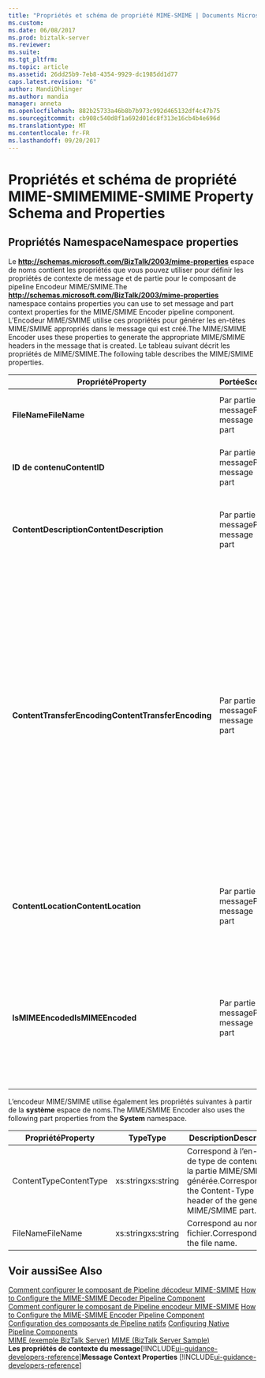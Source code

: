 ```yaml
---
title: "Propriétés et schéma de propriété MIME-SMIME | Documents Microsoft"
ms.custom: 
ms.date: 06/08/2017
ms.prod: biztalk-server
ms.reviewer: 
ms.suite: 
ms.tgt_pltfrm: 
ms.topic: article
ms.assetid: 26dd25b9-7eb8-4354-9929-dc1985dd1d77
caps.latest.revision: "6"
author: MandiOhlinger
ms.author: mandia
manager: anneta
ms.openlocfilehash: 882b25733a46b8b7b973c992d465132df4c47b75
ms.sourcegitcommit: cb908c540d8f1a692d01dc8f313e16cb4b4e696d
ms.translationtype: MT
ms.contentlocale: fr-FR
ms.lasthandoff: 09/20/2017
---
```

# <a name="mime-smime-property-schema-and-properties"></a><span data-ttu-id="b3774-102">Propriétés et schéma de propriété MIME-SMIME</span><span class="sxs-lookup"><span data-stu-id="b3774-102">MIME-SMIME Property Schema and Properties</span></span>

## <a name="namespace-properties"></a><span data-ttu-id="b3774-103">Propriétés Namespace</span><span class="sxs-lookup"><span data-stu-id="b3774-103">Namespace properties</span></span>
<span data-ttu-id="b3774-104">Le **http://schemas.microsoft.com/BizTalk/2003/mime-properties** espace de noms contient les propriétés que vous pouvez utiliser pour définir les propriétés de contexte de message et de partie pour le composant de pipeline Encodeur MIME/SMIME.</span><span class="sxs-lookup"><span data-stu-id="b3774-104">The **http://schemas.microsoft.com/BizTalk/2003/mime-properties** namespace contains properties you can use to set message and part context properties for the MIME/SMIME Encoder pipeline component.</span></span> <span data-ttu-id="b3774-105">L’Encodeur MIME/SMIME utilise ces propriétés pour générer les en-têtes MIME/SMIME appropriés dans le message qui est créé.</span><span class="sxs-lookup"><span data-stu-id="b3774-105">The MIME/SMIME Encoder uses these properties to generate the appropriate MIME/SMIME headers in the message that is created.</span></span> <span data-ttu-id="b3774-106">Le tableau suivant décrit les propriétés de MIME/SMIME.</span><span class="sxs-lookup"><span data-stu-id="b3774-106">The following table describes the MIME/SMIME properties.</span></span>  
  
|<span data-ttu-id="b3774-107">Propriété</span><span class="sxs-lookup"><span data-stu-id="b3774-107">Property</span></span>|<span data-ttu-id="b3774-108">Portée</span><span class="sxs-lookup"><span data-stu-id="b3774-108">Scope</span></span>|<span data-ttu-id="b3774-109">Type</span><span class="sxs-lookup"><span data-stu-id="b3774-109">Type</span></span>|<span data-ttu-id="b3774-110"> Description</span><span class="sxs-lookup"><span data-stu-id="b3774-110">Description</span></span>|  
|--------------|-----------|----------|-----------------|  
|<span data-ttu-id="b3774-111">**FileName**</span><span class="sxs-lookup"><span data-stu-id="b3774-111">**FileName**</span></span>|<span data-ttu-id="b3774-112">Par partie de message</span><span class="sxs-lookup"><span data-stu-id="b3774-112">Per message part</span></span>|<span data-ttu-id="b3774-113">xs:string</span><span class="sxs-lookup"><span data-stu-id="b3774-113">xs:string</span></span>|<span data-ttu-id="b3774-114">Définit l’en-tête de nom de fichier de la partie MIME/SMIME.</span><span class="sxs-lookup"><span data-stu-id="b3774-114">Sets the file name header of the MIME/SMIME part.</span></span>|  
|<span data-ttu-id="b3774-115">**ID de contenu**</span><span class="sxs-lookup"><span data-stu-id="b3774-115">**ContentID**</span></span>|<span data-ttu-id="b3774-116">Par partie de message</span><span class="sxs-lookup"><span data-stu-id="b3774-116">Per message part</span></span>|<span data-ttu-id="b3774-117">xs:string</span><span class="sxs-lookup"><span data-stu-id="b3774-117">xs:string</span></span>|<span data-ttu-id="b3774-118">Définit l’en-tête d’ID de contenu de la partie MIME/SMIME.</span><span class="sxs-lookup"><span data-stu-id="b3774-118">Sets the Content-ID header of the MIME/SMIME part.</span></span>|  
|<span data-ttu-id="b3774-119">**ContentDescription**</span><span class="sxs-lookup"><span data-stu-id="b3774-119">**ContentDescription**</span></span>|<span data-ttu-id="b3774-120">Par partie de message</span><span class="sxs-lookup"><span data-stu-id="b3774-120">Per message part</span></span>|<span data-ttu-id="b3774-121">xs:string</span><span class="sxs-lookup"><span data-stu-id="b3774-121">xs:string</span></span>|<span data-ttu-id="b3774-122">Définit l’en-tête de description de contenu de la partie MIME/SMIME.</span><span class="sxs-lookup"><span data-stu-id="b3774-122">Sets the Content-Description header of the MIME/SMIME part.</span></span>|  
|<span data-ttu-id="b3774-123">**ContentTransferEncoding**</span><span class="sxs-lookup"><span data-stu-id="b3774-123">**ContentTransferEncoding**</span></span>|<span data-ttu-id="b3774-124">Par partie de message</span><span class="sxs-lookup"><span data-stu-id="b3774-124">Per message part</span></span>|<span data-ttu-id="b3774-125">xs:string</span><span class="sxs-lookup"><span data-stu-id="b3774-125">xs:string</span></span>|<span data-ttu-id="b3774-126">Définit l’en-tête de codage du transfert de contenu de la partie MIME/SMIME générée.</span><span class="sxs-lookup"><span data-stu-id="b3774-126">Sets the Content-Transfer-Encoding header of the generated MIME/SMIME part.</span></span><br /><br /> <span data-ttu-id="b3774-127">Cette valeur remplace la **codage de transfert de contenu** valeur configurée dans le Concepteur de Pipeline.</span><span class="sxs-lookup"><span data-stu-id="b3774-127">This value overrides the **Content transfer encoding** value configured in Pipeline Designer.</span></span> <span data-ttu-id="b3774-128">Pour un message à parties multiples, vous pouvez utiliser différents codages pour les différentes parties MIME/SMIME.</span><span class="sxs-lookup"><span data-stu-id="b3774-128">For a multi-part message, you can use different encodings for different MIME/SMIME parts.</span></span>|  
|<span data-ttu-id="b3774-129">**ContentLocation**</span><span class="sxs-lookup"><span data-stu-id="b3774-129">**ContentLocation**</span></span>|<span data-ttu-id="b3774-130">Par partie de message</span><span class="sxs-lookup"><span data-stu-id="b3774-130">Per message part</span></span>|<span data-ttu-id="b3774-131">xs:string</span><span class="sxs-lookup"><span data-stu-id="b3774-131">xs:string</span></span>|<span data-ttu-id="b3774-132">Définit l’en-tête d'emplacement de contenu de la partie MIME/SMIME générée.</span><span class="sxs-lookup"><span data-stu-id="b3774-132">Sets the Content-Location header of the generated MIME/SMIME part.</span></span>|  
|<span data-ttu-id="b3774-133">**IsMIMEEncoded**</span><span class="sxs-lookup"><span data-stu-id="b3774-133">**IsMIMEEncoded**</span></span>|<span data-ttu-id="b3774-134">Par partie de message</span><span class="sxs-lookup"><span data-stu-id="b3774-134">Per message part</span></span>|<span data-ttu-id="b3774-135">xs:boolean</span><span class="sxs-lookup"><span data-stu-id="b3774-135">xs:boolean</span></span>|<span data-ttu-id="b3774-136">Spécifie si le message est associé à une charge MIME/SMIME.</span><span class="sxs-lookup"><span data-stu-id="b3774-136">Specifies whether the message has a MIME/SMIME payload.</span></span> <span data-ttu-id="b3774-137">Le composant MIME inscrit directement cette valeur, vous n’avez pas besoin de la définir.</span><span class="sxs-lookup"><span data-stu-id="b3774-137">The MIME component writes to this value, so you do not have to set it.</span></span>|  
  
 <span data-ttu-id="b3774-138">L’encodeur MIME/SMIME utilise également les propriétés suivantes à partir de la **système** espace de noms.</span><span class="sxs-lookup"><span data-stu-id="b3774-138">The MIME/SMIME Encoder also uses the following part properties from the **System** namespace.</span></span>  
  
|<span data-ttu-id="b3774-139">Propriété</span><span class="sxs-lookup"><span data-stu-id="b3774-139">Property</span></span>|<span data-ttu-id="b3774-140">Type</span><span class="sxs-lookup"><span data-stu-id="b3774-140">Type</span></span>|<span data-ttu-id="b3774-141"> Description</span><span class="sxs-lookup"><span data-stu-id="b3774-141">Description</span></span>|  
|--------------|----------|-----------------|  
|<span data-ttu-id="b3774-142">ContentType</span><span class="sxs-lookup"><span data-stu-id="b3774-142">ContentType</span></span>|<span data-ttu-id="b3774-143">xs:string</span><span class="sxs-lookup"><span data-stu-id="b3774-143">xs:string</span></span>|<span data-ttu-id="b3774-144">Correspond à l’en-tête de type de contenu de la partie MIME/SMIME générée.</span><span class="sxs-lookup"><span data-stu-id="b3774-144">Corresponds to the Content-Type header of the generated MIME/SMIME part.</span></span>|  
|<span data-ttu-id="b3774-145">FileName</span><span class="sxs-lookup"><span data-stu-id="b3774-145">FileName</span></span>|<span data-ttu-id="b3774-146">xs:string</span><span class="sxs-lookup"><span data-stu-id="b3774-146">xs:string</span></span>|<span data-ttu-id="b3774-147">Correspond au nom du fichier.</span><span class="sxs-lookup"><span data-stu-id="b3774-147">Corresponds to the file name.</span></span>|  
  
## <a name="see-also"></a><span data-ttu-id="b3774-148">Voir aussi</span><span class="sxs-lookup"><span data-stu-id="b3774-148">See Also</span></span>  
 <span data-ttu-id="b3774-149">[Comment configurer le composant de Pipeline décodeur MIME-SMIME](../core/how-to-configure-the-mime-smime-decoder-pipeline-component.md) </span><span class="sxs-lookup"><span data-stu-id="b3774-149">[How to Configure the MIME-SMIME Decoder Pipeline Component](../core/how-to-configure-the-mime-smime-decoder-pipeline-component.md) </span></span>  
 <span data-ttu-id="b3774-150">[Comment configurer le composant de Pipeline encodeur MIME-SMIME](../core/how-to-configure-the-mime-smime-encoder-pipeline-component.md) </span><span class="sxs-lookup"><span data-stu-id="b3774-150">[How to Configure the MIME-SMIME Encoder Pipeline Component](../core/how-to-configure-the-mime-smime-encoder-pipeline-component.md) </span></span>  
 <span data-ttu-id="b3774-151">[Configuration des composants de Pipeline natifs](../core/configuring-native-pipeline-components.md) </span><span class="sxs-lookup"><span data-stu-id="b3774-151">[Configuring Native Pipeline Components](../core/configuring-native-pipeline-components.md) </span></span>  
 <span data-ttu-id="b3774-152">[MIME (exemple BizTalk Server)](../core/mime-biztalk-server-sample.md) </span><span class="sxs-lookup"><span data-stu-id="b3774-152">[MIME (BizTalk Server Sample)](../core/mime-biztalk-server-sample.md) </span></span>  
 <span data-ttu-id="b3774-153">**Les propriétés de contexte du message**[!INCLUDE[ui-guidance-developers-reference](../includes/ui-guidance-developers-reference.md)]</span><span class="sxs-lookup"><span data-stu-id="b3774-153">**Message Context Properties** [!INCLUDE[ui-guidance-developers-reference](../includes/ui-guidance-developers-reference.md)]</span></span>